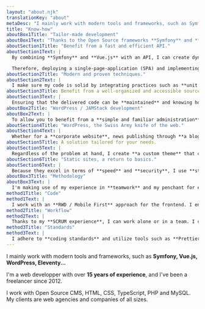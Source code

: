 ```yaml
---
layout: "about.njk"
translationKey: "about"
metaDesc: "I mainly work with modern tools and frameworks, such as Symfony, Vue.js, WordPress, Eleventy... I'm a web developper with over 15 years of experience, and I've been a freelancer since 2012. I work with Open Source CMS, HTML, CSS, TypeScript, PHP and MySQL. My clients are web agencies and companies of all sizes."
title: "Know-how"
aboutBox1Title: "Tailor-made development"
aboutBox1Text: "Thanks to the Open Source frameworks **Symfony** and **Vue.js**, I help my clients with deploying solutions that are **efficient, modern and maintainable**."
aboutSection1Title: "Benefit from a fast and efficient API."
aboutSection1Text: |
  By combining **Symfony** and **Vue.js** with an API, I can create dynamic applications that communicate efficiently. Whether for web interfaces, web applications, or integrated with third-party APIs, this approach offers an optimal flexibility.

  Therefore, deploying a single-page-application (SPA) and implementing reusable components becomes quick and straightforward. This ensures a **smooth user experience** and more efficient **project management**.
aboutSection2Title: "Modern and proven techniques."
aboutSection2Text: |
  I make sure my code is solid by integrating practices such as **unit testing** and using **TypeScript**. This approach ensures a smooth deployment, minimizing side effects and regressions. Thus, your project benefits from a **solid foundation**, promoting peace of mind during releases in production.
aboutSection3Title: Benefit from a well-organized and accessible source code.
aboutSection3Text: |
  Ensuring that the delivered code can be **maintained** and knowing how to **manage the technical debt** are crucial issues. This is why I opt for **Open Source** systems that provide a certain longevity, supported by community-driven contributions, with **frequent and verified** updates. Thus, the deployment of your code comes with an assurance of **sustainability**.
aboutBox2Title: "WordPress / JAMStack development"
aboutBox2Text: |
  To allow you to benefit from a **simple and familiar administration**, or for projects requiring **maximum execution speed**, I use **WordPress** and the **JAMStack**.
aboutSection4Title: "WordPress, the Swiss Army knife of the web."
aboutSection4Text: |
  Whether for a **corporate website**, news publishing through **a blog**, or an **online booking system**, WordPress's reputation speaks for itself. With its **simple administration interface**, you'll be able to manage your website on your own with ease.
aboutSection5Title: A solution tailored for your needs.
aboutSection5Text: |
  Regardless of the problem at hand, I create **a custom theme** that closely aligns with the expressed needs. This approach simplifies the updates for your website and ensures an optimal compatibility with the newest versions of the **WordPress Core** and the plugins used.
aboutSection6Title: "Static sites, a return to basics."
aboutSection6Text: |
  Because they excel in terms of **speed** and **security**, I use **static site generators** to offer solutions that allow for a rapid deployment, all the while allowing for easy content updates and maintaining a clean code base. Thanks to **Eleventy**, it's possible to smoothly and afforably launch a website that stays flexible, remarkably fast and extremely lightweight.
aboutBox3Title: "Methodology"
aboutBox3Text: |
  I'm making use of my experience in **teamwork** and my penchant for effective **productivity methods** to deploy robust, developer-friendly, and maintainable code.
method1Title: "Code"
method1Text: |
  I work with an **RWD / Mobile First** approach for the frontend. I ensure the robustness of my code with **unit testing**. When in a team, I help with PRs and **code review**.
method2Title: "Workflow"
method2Text: |
  Thanks to my **SCRUM experience**, I can work alone or in a team. I can also implement a **Continuous Integration** workflow that helps prevent regressions.
method3Title: "Standards"
method3Text: |
  I adhere to **coding standards** and utilize tools such as **Prettier** or **PHPCS** to deliver code that meets standards and has a high level of **maintainability**.
---
```

I mainly work with modern tools and frameworks, such as **Symfony, Vue.js, WordPress, Eleventy...**

I'm a web developper with over **15 years of experience**, and I've been a freelancer since 2012.

I work with Open Source CMS, HTML, CSS, TypeScript, PHP and MySQL. My clients are web agencies and companies of all sizes.
